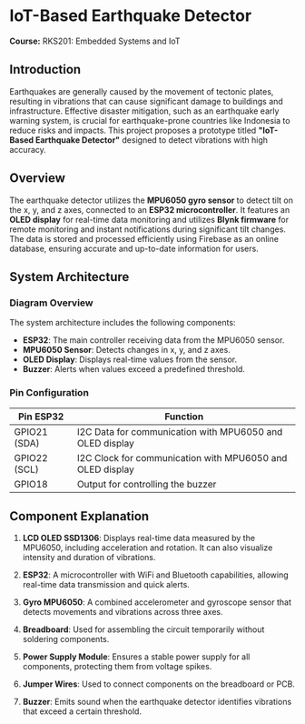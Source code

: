 # IoT-Based Earthquake Detector

**Course:** RKS201: Embedded Systems and IoT

## Introduction

Earthquakes are generally caused by the movement of tectonic plates, resulting in vibrations that can cause significant damage to buildings and infrastructure. Effective disaster mitigation, such as an earthquake early warning system, is crucial for earthquake-prone countries like Indonesia to reduce risks and impacts. This project proposes a prototype titled **"IoT-Based Earthquake Detector"** designed to detect vibrations with high accuracy.

## Overview

The earthquake detector utilizes the **MPU6050 gyro sensor** to detect tilt on the x, y, and z axes, connected to an **ESP32 microcontroller**. It features an **OLED display** for real-time data monitoring and utilizes **Blynk firmware** for remote monitoring and instant notifications during significant tilt changes. The data is stored and processed efficiently using Firebase as an online database, ensuring accurate and up-to-date information for users.

## System Architecture

### Diagram Overview

The system architecture includes the following components:

- **ESP32**: The main controller receiving data from the MPU6050 sensor.
- **MPU6050 Sensor**: Detects changes in x, y, and z axes.
- **OLED Display**: Displays real-time values from the sensor.
- **Buzzer**: Alerts when values exceed a predefined threshold.

### Pin Configuration

| **Pin ESP32** | **Function**                                    |
|---------------|-------------------------------------------------|
| GPIO21 (SDA)  | I2C Data for communication with MPU6050 and OLED display |
| GPIO22 (SCL)  | I2C Clock for communication with MPU6050 and OLED display |
| GPIO18        | Output for controlling the buzzer               |

## Component Explanation

1. **LCD OLED SSD1306**: Displays real-time data measured by the MPU6050, including acceleration and rotation. It can also visualize intensity and duration of vibrations.
  
2. **ESP32**: A microcontroller with WiFi and Bluetooth capabilities, allowing real-time data transmission and quick alerts.

3. **Gyro MPU6050**: A combined accelerometer and gyroscope sensor that detects movements and vibrations across three axes.

4. **Breadboard**: Used for assembling the circuit temporarily without soldering components.

5. **Power Supply Module**: Ensures a stable power supply for all components, protecting them from voltage spikes.

6. **Jumper Wires**: Used to connect components on the breadboard or PCB.

7. **Buzzer**: Emits sound when the earthquake detector identifies vibrations that exceed a certain threshold.

